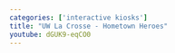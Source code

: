 ```yaml
---
categories: ['interactive kiosks']
title: "UW La Crosse - Hometown Heroes"
youtube: dGUK9-eqCO0
---
```


